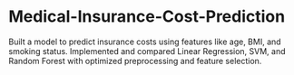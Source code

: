 # Medical-Insurance-Cost-Prediction
Built a model to predict insurance costs using features like age, BMI, and smoking status. Implemented and compared Linear Regression, SVM, and Random Forest with optimized preprocessing and feature selection.

